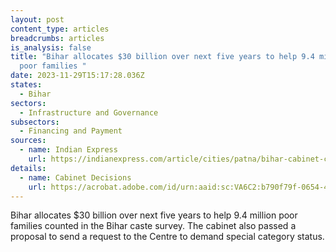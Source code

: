 ```yaml
---
layout: post
content_type: articles
breadcrumbs: articles
is_analysis: false
title: "Bihar allocates $30 billion over next five years to help 9.4 million
  poor families "
date: 2023-11-29T15:17:28.036Z
states:
  - Bihar
sectors:
  - Infrastructure and Governance
subsectors:
  - Financing and Payment
sources:
  - name: Indian Express
    url: https://indianexpress.com/article/cities/patna/bihar-cabinet-clears-special-status-demand-rs-2-5-lakh-cr-allocation-for-poor-families-9038503/
details:
  - name: Cabinet Decisions
    url: https://acrobat.adobe.com/id/urn:aaid:sc:VA6C2:b790f79f-0654-42d1-b72a-7f35d052899d
---
```

Bihar allocates $30 billion over next five years to help 9.4 million poor families counted in the Bihar caste survey. The cabinet also passed a proposal to send a request to the Centre to demand special category status.
